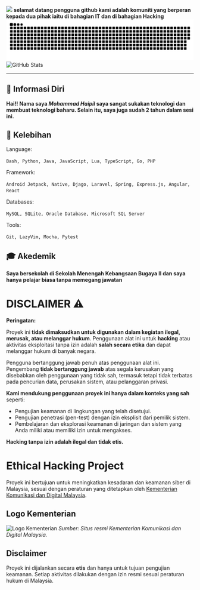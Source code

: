 ![](https://i.imgur.com/AYw9WBL.png)
**selamat datang pengguna github kami adalah komuniti yang berperan kepada dua pihak iaitu di bahagian IT dan di bahagian Hacking**
![Snake Animation](https://github.com/KCMTEAM/snk/blob/output/github-contribution-grid-snake-dark.svg)
![GitHub Stats](https://github-readme-stats.vercel.app/api?username=KCMTEAM&show_icons=true&theme=radical)

---

## 👤 Informasi Diri
**Hai!! Nama saya *Mohammad Haipil* saya sangat sukakan teknologi dan membuat teknologi baharu. Selain itu, saya juga sudah 2 tahun dalam sesi ini.**
## 🚀 Kelebihan
Language: 

`Bash, Python, Java, JavaScript, Lua, TypeScript, Go, PHP`

Framework: 

`Android Jetpack, Native, Djago, Laravel, Spring, Express.js, Angular, React`

Databases: 

`MySQL, SQLite, Oracle Database, Microsoft SQL Server`

Tools: 

`Git, LazyVim, Mocha, Pytest`

## 🎓 Akedemik
**Saya bersekolah di Sekolah Menengah Kebangsaan Bugaya II dan saya hanya pelajar biasa tanpa memegang jawatan**

# DISCLAIMER ⚠️

**Peringatan:**

Proyek ini **tidak dimaksudkan untuk digunakan dalam kegiatan ilegal, merusak, atau melanggar hukum**. Penggunaan alat ini untuk **hacking** atau aktivitas eksploitasi tanpa izin adalah **salah secara etika** dan dapat melanggar hukum di banyak negara.

Pengguna bertanggung jawab penuh atas penggunaan alat ini. Pengembang **tidak bertanggung jawab** atas segala kerusakan yang disebabkan oleh penggunaan yang tidak sah, termasuk tetapi tidak terbatas pada pencurian data, perusakan sistem, atau pelanggaran privasi.

**Kami mendukung penggunaan proyek ini hanya dalam konteks yang sah** seperti:
- Pengujian keamanan di lingkungan yang telah disetujui.
- Pengujian penetrasi (pen-test) dengan izin eksplisit dari pemilik sistem.
- Pembelajaran dan eksplorasi keamanan di jaringan dan sistem yang Anda miliki atau memiliki izin untuk mengakses.

**Hacking tanpa izin adalah ilegal dan tidak etis.**

# Ethical Hacking Project
Proyek ini bertujuan untuk meningkatkan kesadaran dan keamanan siber di Malaysia, sesuai dengan peraturan yang ditetapkan oleh [Kementerian Komunikasi dan Digital Malaysia](https://www.kkmm.gov.my/).

## Logo Kementerian
![Logo Kementerian](https://i.imgur.com/ZBZL7QK.png)
*Sumber: Situs resmi Kementerian Komunikasi dan Digital Malaysia.*

## Disclaimer
Proyek ini dijalankan secara **etis** dan hanya untuk tujuan pengujian keamanan. Setiap aktivitas dilakukan dengan izin resmi sesuai peraturan hukum di Malaysia.
